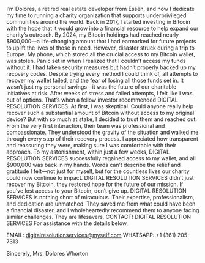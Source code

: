 I’m Dolores, a retired real estate developer from Essen, and now I dedicate my time to running a charity organization that supports underprivileged communities around the world. Back in 2017, I started investing in Bitcoin with the hope that it would grow into a financial resource to help expand our charity’s outreach. By 2024, my Bitcoin holdings had reached nearly $900,000—a life-changing amount that I had earmarked for future projects to uplift the lives of those in need.
However, disaster struck during a trip to Europe. My phone, which stored all the crucial access to my Bitcoin wallet, was stolen. Panic set in when I realized that I couldn’t access my funds without it. I had taken security measures but hadn’t properly backed up my recovery codes. Despite trying every method I could think of, all attempts to recover my wallet failed, and the fear of losing all those funds set in. It wasn’t just my personal savings—it was the future of our charitable initiatives at risk.
After weeks of stress and failed attempts, I felt like I was out of options. That’s when a fellow investor recommended DIGITAL RESOLUTION SERVICES. At first, I was skeptical. Could anyone really help recover such a substantial amount of Bitcoin without access to my original device? But with so much at stake, I decided to trust them and reached out.
From the very first interaction, their team was professional and compassionate. They understood the gravity of the situation and walked me through every step of their recovery process. I appreciated how transparent and reassuring they were, making sure I was comfortable with their approach. To my astonishment, within just a few weeks, DIGITAL RESOLUTION SERVICES successfully regained access to my wallet, and all $900,000 was back in my hands.
Words can’t describe the relief and gratitude I felt—not just for myself, but for the countless lives our charity could now continue to impact. DIGITAL RESOLUTION SERVICES didn’t just recover my Bitcoin, they restored hope for the future of our mission.
If you’ve lost access to your Bitcoin, don’t give up. DIGITAL RESOLUTION SERVICES is nothing short of miraculous. Their expertise, professionalism, and dedication are unmatched. They saved me from what could have been a financial disaster, and I wholeheartedly recommend them to anyone facing similar challenges. They are lifesavers. CONTACT! DIGITAL RESOLUTION SERVICES For assistance with the details below,

EMAIL:    digitalresolutionservices@myself.com
WHATSAPP:  +1 (361) 205-7313

Sincerely,
Mrs. Dolores Whorton
